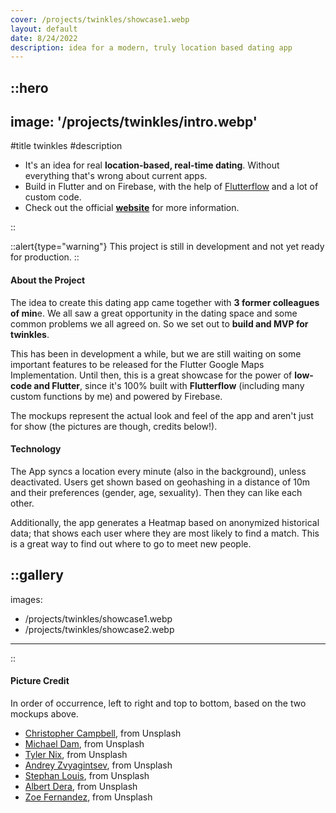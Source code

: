 ```yaml
---
cover: /projects/twinkles/showcase1.webp
layout: default
date: 8/24/2022
description: idea for a modern, truly location based dating app
---
```


::hero
---
image: '/projects/twinkles/intro.webp'
---
#title
twinkles
#description
- It's an idea for real **location-based, real-time dating**. Without everything that's wrong about current apps.
- Build in Flutter and on Firebase, with the help of [Flutterflow](https://flutterflow.io) and a lot of custom code.
- Check out the official **[website](https://twinkles.rocks)** for more information.

::

::alert{type="warning"}
This project is still in development and not yet ready for production.
::

<h4>About the Project</h4>

The idea to create this dating app came together with **3 former colleagues of min**e. We all saw a great opportunity in the dating space and some common problems we all agreed on. So we set out to **build and MVP for twinkles**.

This has been in development a while, but we are still waiting on some important features to be released for the Flutter Google Maps Implementation. Until then, this is a great showcase for the power of **low-code and Flutter**, since it's 100% built with **Flutterflow** (including many custom functions by me) and powered by Firebase.

The mockups represent the actual look and feel of the app and aren't just for show (the pictures are though, credits below!).

<h4>Technology</h4>

The App syncs a location every minute (also in the background), unless deactivated. Users get shown based on geohashing in a distance of 10m and their preferences (gender, age, sexuality). Then they can like each other.

Additionally, the app generates a Heatmap based on anonymized historical data; that shows each user where they are most likely to find a match. This is a great way to find out where to go to meet new people.

::gallery
---
images:
- /projects/twinkles/showcase1.webp
- /projects/twinkles/showcase2.webp
---
::

<h4>Picture Credit</h4>
In order of occurrence, left to right and top to bottom, based on the two mockups above.

- [Christopher Campbell](https://unsplash.com/photos/rDEOVtE7vOs), from Unsplash
- [Michael Dam](https://unsplash.com/photos/mEZ3PoFGs_k), from Unsplash
- [Tyler Nix](https://unsplash.com/photos/X2YO8KFxgEM), from Unsplash
- [Andrey Zvyagintsev](https://unsplash.com/photos/x0c6vTO5ibA), from Unsplash
- [Stephan Louis](https://unsplash.com/photos/L3s5QySz5UM), from Unsplash
- [Albert Dera](https://unsplash.com/photos/ILip77SbmOE), from Unsplash
- [Zoe Fernandez](https://unsplash.com/photos/-zqoE7jnQgw), from Unsplash

